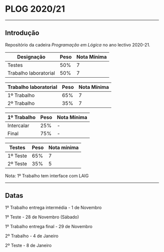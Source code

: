 # PLOG 2020/21

---

## Introdução

Repositório da cadeira *Programação em Lógica* no ano lectivo 2020-21.


|Designação|Peso|Nota Mínima|
|-|-|-|
|Testes|50%|7|
|Trabalho laboratorial|50%|7|

|Trabalho laboratorial|Peso|Nota Mínima|
|-|-|-|
|1º Trabalho|65%|7|
|2º Trabalho|35%|7|

|1º Trabalho|Peso|Nota Mínima|
|-|-|-|
|Intercalar|25%|-|
|Final|75%|-|

|Testes|Peso|Nota mínima|
|-|-|-|
|1º Teste|65%|7|
|2º Teste|35%|5|

Nota: 1º Trabalho tem interface com LAIG

---

## Datas

1º Trabalho entrega intermédia - 1 de Novembro

1º Teste - 28 de Novembro (Sábado)

1º Trabalho entrega final - 29 de Novembro

2º Trabalho - 4 de Janeiro

2º Teste - 8 de Janeiro
